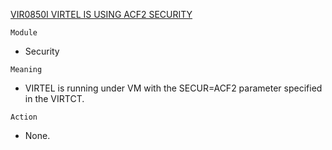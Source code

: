 [VIR0850I VIRTEL IS USING ACF2 SECURITY](https://virtel.readthedocs.io/en/latest/manuals/virtel/Virtel459MG/messages.html?highlight=VIR0850I#VIR0850I)

`Module`
- Security

`Meaning`
- VIRTEL is running under VM with the SECUR=ACF2 parameter specified in the VIRTCT.

`Action`
- None.
